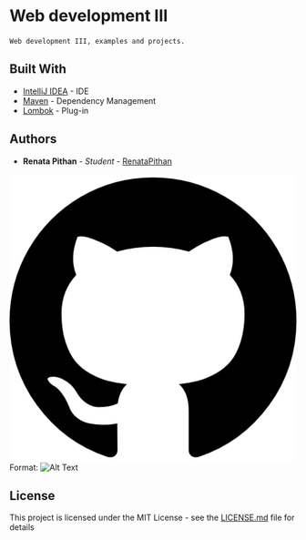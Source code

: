 # Web development III

```
Web development III, examples and projects.
```

## Built With

* [IntelliJ IDEA](https://www.jetbrains.com/idea/) - IDE
* [Maven](https://maven.apache.org/) - Dependency Management
* [Lombok](https://projectlombok.org) - Plug-in

## Authors

* **Renata Pithan** - *Student* - [RenataPithan](https://github.com/RenataPithan)

![GitHub Logo](/25231.png)
Format: ![Alt Text](url)

## License

This project is licensed under the MIT License - see the [LICENSE.md](LICENSE.md) file for details
